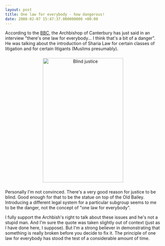 ```yaml
---
layout: post
title: One law for everybody - how dangerous!
date: 2008-02-07 15:47:37.000000000 +00:00
---
```

According to the <a target="_blank" href="https://news.bbc.co.uk/1/hi/uk/7232661.stm">BBC</a>, the Archbishop of Canterbury has just said in an interview "there's one law for everybody... I think that's a bit of a danger". He was talking about the introduction of Sharia Law for certain classes of litigation and for certain litigants (Muslims presumably).
<p align="center"><img border="0" vspace="8" align="absMiddle" width="260" src="https://i53.photobucket.com/albums/g68/almaxp/statue_of_justice_old_bailey_2.jpg" alt="Blind justice" height="402" /></p>
Personally I'm not convinced. There's a very good reason for justice to be blind. Good enough for that to be the statue on top of the Old Bailey. Introducing a different legal system for a particular subgroup seems to me to be the danger, not the concept of "one law for everybody".

I fully support the Archbish's right to talk about these issues and he's not a stupid man. And I'm sure the quote was taken slightly out of context (just as I have done here, I suppose). But I'm a strong believer in demonstrating that something is really broken before you decide to fix it. The principle of one law for everybody has stood the test of a considerable amount of time.
